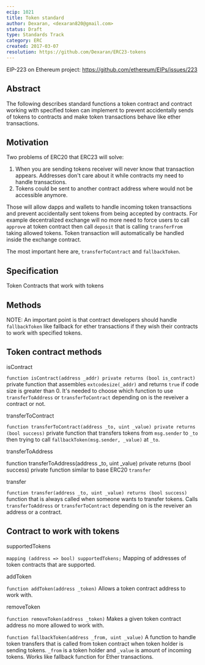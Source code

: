 ```yaml
---
ecip: 1021
title: Token standard
author: Dexaran, <dexaran820@gmail.com>
status: Draft
type: Standards Track
category: ERC
created: 2017-03-07
resolution: https://github.com/Dexaran/ERC23-tokens
---
```

    
EIP-223 on Ethereum project: https://github.com/ethereum/EIPs/issues/223
   
## Abstract

The following describes standard functions a token contract and contract working with specified token can implement to prevent accidentally sends of tokens to contracts and make token transactions behave like ether transactions.

## Motivation

Two problems of ERC20 that ERC23 will solve: 
1. When you are sending tokens receiver will never know that transaction appears. Addresses don't care about it while contracts my need to handle transactions.
2. Tokens could be sent to another contract address where would not be accessible anymore.

Those will allow dapps and wallets to handle incoming token transactions and prevent accidentally sent tokens from being accepted by contracts.
For example decentralized exchange will no more need to force users to call `approve` at token contract then call `deposit` that is calling `transferFrom` taking allowed tokens. Token transaction will automatically be handled inside the exchange contract.

The most important here are, `transferToContract` and `fallbackToken`.

## Specification

Token
Contracts that work with tokens

## Methods

NOTE: An important point is that contract developers should handle `fallbackToken` like fallback for ether transactions if they wish their contracts to work with specified tokens.

## Token contract methods
isContract

`function isContract(address _addr) private returns (bool is_contract)`
private function that assembles `extcodesize(_addr)` and returns `true` if code size is greater than 0. It's needed to choose which function to use `transferToAddress` or `transferToContract` depending on is the reveiver a contract or not.

transferToContract

`function transferToContract(address _to, uint _value) private returns (bool success)`
private function that transfers tokens from `msg.sender` to `_to` then trying to call `fallbackToken(msg.sender, _value)` at `_to`.

transferToAddress

function transferToAddress(address _to, uint _value) private returns (bool success)
private function similar to base ERC20 `transfer`

transfer

`function transfer(address _to, uint _value) returns (bool success)`
function that is always called when someone wants to transfer tokens. Calls `transferToAddress` or `transferToContract` depending on is the reveiver an address or a contract.

## Contract to work with tokens

supportedTokens

`mapping (address => bool) supportedTokens;`
Mapping of addresses of token contracts that are supported.

addToken

`function addToken(address _token)`
Allows a token contract address to work with.

removeToken

`function removeToken(address _token)`
Makes a given token contract address no more allowed to work with.

`function fallbackToken(address _from, uint _value)`
A function to handle token transfers that is called from token contract when token holder is sending tokens. `_from` is a token holder and `_value` is amount of incoming tokens. Works like fallback function for Ether transactions.
